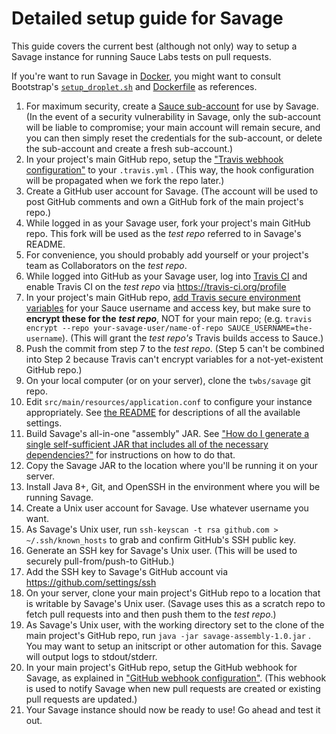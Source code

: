 # Detailed setup guide for Savage

This guide covers the current best (although not only) way to setup a Savage instance for running Sauce Labs tests on pull requests.

If you're want to run Savage in [Docker](https://www.docker.com), you might want to consult Bootstrap's [`setup_droplet.sh`](https://github.com/twbs/savage/blob/master/setup_droplet.sh) and [Dockerfile](https://github.com/twbs/savage/blob/master/Dockerfile) as references.

1. For maximum security, create a [Sauce sub-account](https://saucelabs.com/sub-accounts) for use by Savage. (In the event of a security vulnerability in Savage, only the sub-account will be liable to compromise; your main account will remain secure, and you can then simply reset the credentials for the sub-account, or delete the sub-account and create a fresh sub-account.)
2. In your project's main GitHub repo, setup the ["Travis webhook configuration"](https://github.com/twbs/savage#travis-webhook-configuration) to your `.travis.yml` . (This way, the hook configuration will be propagated when we fork the repo later.)
3. Create a GitHub user account for Savage. (The account will be used to post GitHub comments and own a GitHub fork of the main project's repo.)
4. While logged in as your Savage user, fork your project's main GitHub repo. This fork will be used as the *test repo* referred to in Savage's README.
5. For convenience, you should probably add yourself or your project's team as Collaborators on the *test repo*.
6. While logged into GitHub as your Savage user, log into [Travis CI](https://travis-ci.org) and enable Travis CI on the *test repo* via https://travis-ci.org/profile
7. In your project's main GitHub repo, [add Travis secure environment variables](http://docs.travis-ci.com/user/environment-variables/) for your Sauce username and access key, but make sure to **encrypt these for the** ***test repo***, NOT for your main repo; (e.g. `travis encrypt --repo your-savage-user/name-of-repo SAUCE_USERNAME=the-username`). (This will grant the *test repo's* Travis builds access to Sauce.)
8. Push the commit from step 7 to the *test repo*. (Step 5 can't be combined into Step 2 because Travis can't encrypt variables for a not-yet-existent GitHub repo.)
9. On your local computer (or on your server), clone the `twbs/savage` git repo.
10. Edit `src/main/resources/application.conf` to configure your instance appropriately. See [the README](https://github.com/twbs/savage/blob/master/README.md#usage) for descriptions of all the available settings.
11. Build Savage's all-in-one "assembly" JAR. See ["How do I generate a single self-sufficient JAR that includes all of the necessary dependencies?"](https://github.com/twbs/savage/blob/master/CONTRIBUTING.md#how-do-i-generate-a-single-self-sufficient-jar-that-includes-all-of-the-necessary-dependencies) for instructions on how to do that.
12. Copy the Savage JAR to the location where you'll be running it on your server.
13. Install Java 8+, Git, and OpenSSH in the environment where you will be running Savage.
14. Create a Unix user account for Savage. Use whatever username you want.
15. As Savage's Unix user, run `ssh-keyscan -t rsa github.com > ~/.ssh/known_hosts` to grab and confirm GitHub's SSH public key.
16. Generate an SSH key for Savage's Unix user. (This will be used to securely pull-from/push-to GitHub.)
17. Add the SSH key to Savage's GitHub account via https://github.com/settings/ssh
18. On your server, clone your main project's GitHub repo to a location that is writable by Savage's Unix user. (Savage uses this as a scratch repo to fetch pull requests into and then push them to the *test repo*.)
19. As Savage's Unix user, with the working directory set to the clone of the main project's GitHub repo, run `java -jar savage-assembly-1.0.jar` . You may want to setup an initscript or other automation for this. Savage will output logs to stdout/stderr.
20. In your main project's GitHub repo, setup the GitHub webhook for Savage, as explained in ["GitHub webhook configuration"](https://github.com/twbs/savage#github-webhook-configuration). (This webhook is used to notify Savage when new pull requests are created or existing pull requests are updated.)
21. Your Savage instance should now be ready to use! Go ahead and test it out.
